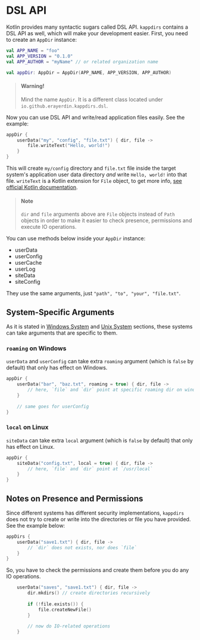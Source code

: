 # DSL API

Kotlin provides many syntactic sugars called DSL API. `kappdirs` contains a DSL
API as well, which will make your development easier. First, you need to create
an `AppDir` instance:

```kotlin
val APP_NAME = "foo"
val APP_VERSION = "0.1.0"
val APP_AUTHOR = "myName" // or related organization name

val appDir: AppDir = AppDir(APP_NAME, APP_VERSION, APP_AUTHOR)
```

 > <h4>Warning!</h4>
 >
 > Mind the name `AppDir`. It is a different class located under
 > `io.github.erayerdin.kappdirs.dsl`.

Now you can use DSL API and write/read application files easily. See the
example:

```kotlin
appDir {
    userData("my", "config", "file.txt") { dir, file ->
        file.writeText("Hello, world!")
    }
}
```

This will create `my/config` directory and `file.txt` file inside the target
system's application user data directory *and* write `Hello, world!` into that
file. `writeText` is a Kotlin extension for `File` object, to get more info,
[see official Kotlin documentation](https://kotlinlang.org/api/latest/jvm/stdlib/kotlin.io/java.io.-file/index.html).

 > <h4>Note</h4>
 >
 > `dir` and `file` arguments above are `File` objects instead of `Path`
 > objects in order to make it easier to check presence, permissions and
 > execute IO operations.

You can use methods below inside your `AppDir` instance:

 - userData
 - userConfig
 - userCache
 - userLog
 - siteData
 - siteConfig

They use the same arguments, just `"path", "to", "your", "file.txt"`.

## System-Specific Arguments

As it is stated in [Windows System](windows-system.md) and [Unix System](unix-system.md)
sections, these systems can take arguments that are specific to them.

### `roaming` on Windows

`userData` and `userConfig` can take extra `roaming` argument (which is `false`
by default) that only has effect on Windows.

```kotlin
appDir {
    userData("bar", "baz.txt", roaming = true) { dir, file ->
        // here, `file` and `dir` point at specific roaming dir on windows
    }
    
    // same goes for userConfig
}
```

### `local` on Linux

`siteData` can take extra `local` argument (which is `false` by default) that
only has effect on Linux.

```kotlin
appDir {
    siteData("config.txt", local = true) { dir, file ->
        // here, `file` and `dir` point at `/usr/local`
    }
}
```

## Notes on Presence and Permissions

Since different systems has different security implementations, `kappdirs`
does not try to create or write into the directories or file you have
provided. See the example below:

```kotlin
appDirs {
    userData("save1.txt") { dir, file -> 
        // `dir` does not exists, nor does `file`
    }
}
```

So, you have to check the permissions and create them before you do any IO
operations.

```kotlin
    userData("saves", "save1.txt") { dir, file ->
        dir.mkdirs() // create directories recursively
        
        if (!file.exists()) {
            file.createNewFile()
        }
        
        // now do IO-related operations
    }
```